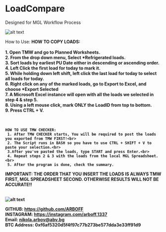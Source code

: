 # LoadCompare
Designed for MGL Workflow Process

![alt text](https://i.ibb.co/6WNG5yc/2021-09-24-11-07-08-C-Users-nikol-Desktop-main-exe.png)

How to Use:
    <b>HOW TO COPY LOADS:<b><br>
     <br>1. Open TMW and go to Planned Worksheets.<br>
     2. From the drop down menu, Select *Refrigerated loads.<br>
     3. Sort loads by earliest PU Date either in descending or ascending order.<br>
     4. Left Click the first load for today to mark it.<br>
     5. While holding down left shift, left click the last load for today to select all loads for today.<br>
     6. Right click on any of the marked loads, go to Export to Excel, and choose *Export Selected<br>
     7. A Microsoft Excel instance will open with all the loads we selected in step 4 & step 5.<br>
     8. Using a left mouse click, mark ONLY the LoadID from top to bottom.<br>
     9. Press CTRL + V.<br><br><br>
    
    HOW TO USE TMW CHECKER:
     1. After TMW CHECKER starts, You will be required to post the loads you exported from TMW FIRST!<br>
     2. The Script runs in BASH so you have to use CTRL + SHIFT + V to paste your selection.<br>
     3.After you've pasted the loads, type START and press Enter.<br>
     4. Repeat steps 2 & 3 with the loads from the local MGL Spreadsheet.<br>
     5. After the program is done, check the summary.
    
IMPORTANT: THE ORDER THAT YOU INSERT THE LOADS IS ALWAYS TMW FIRST, MGL SPREADSHEET SECOND. OTHERWISE RESULTS WILL NOT BE ACCURATE!!<br><br>

![alt text](https://i.ibb.co/KswJhkD/desktop.png)

GITHUB: https://github.com/ARBOFF<br>
    INSTAGRAM: https://instagram.com/arboff.1337<br>
    Email: nikola.arbov@abv.bg<br>
    BTC Address: 0xf6af5320d5f4f97c77b273be577dda3e33ff91d9<br>
